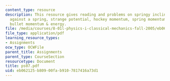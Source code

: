```yaml
---
content_type: resource
description: This resource gives reading and problems on springy incline, working
  against a spring, strange potential, hockey momentum, spring momentum & energy and
  bullet momentum & energy.
file: /media/courses/8-01l-physics-i-classical-mechanics-fall-2005/eb062125b80900fab9107817416a73d1_ps07.pdf
file_type: application/pdf
learning_resource_types:
- Assignments
ocw_type: OCWFile
parent_title: Assignments
parent_type: CourseSection
resourcetype: Document
title: ps07.pdf
uid: eb062125-b809-00fa-b910-7817416a73d1
---
```

